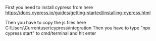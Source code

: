 First you need to install cypress from here https://docs.cypress.io/guides/getting-started/installing-cypress.html
<td>
Then you have to copy the js files here C:\Users\Currentuser\cypress\integration
<td>
Then you have to type "npx cypress start" to cmd/terminal and hit enter
